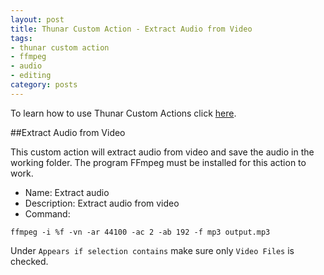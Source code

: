 ```yaml
---
layout: post
title: Thunar Custom Action - Extract Audio from Video
tags:
- thunar custom action
- ffmpeg
- audio
- editing
category: posts
---
```

To learn how to use Thunar Custom Actions click [here](https://birchwell.github.io/posts/thunar-custom-action-tutorial-convert-video-to-avi/).

##Extract Audio from Video

This custom action will extract audio from video and save the audio in the working folder. The program FFmpeg must be installed for this action to work.

* Name: Extract audio
* Description: Extract audio from video
* Command: 

`ffmpeg -i %f -vn -ar 44100 -ac 2 -ab 192 -f mp3 output.mp3`

Under `Appears if selection contains` make sure only `Video Files` is checked.
